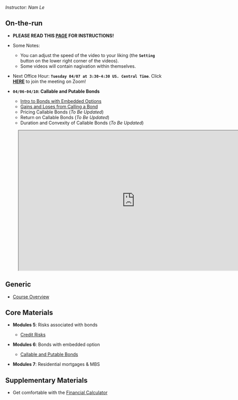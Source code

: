 *Instructor: Nam Le*


## On-the-run
- **PLEASE READ THIS <a href="https://namdz911.github.io/fina367-spring2020-unl/syllabus.html" target="_blank">PAGE</a> FOR INSTRUCTIONS!**


- Some Notes:
    - You can adjust the speed of the video to your liking (the **`Setting`** button on the lower right corner of the videos).
    - Some videos will contain nagivation within themselves. 


- Next Office Hour: **`Tuesday 04/07 at 3:30-4:30 US. Central Time`**. Click **[HERE](https://unl.zoom.us/j/499542538)** to join the meeting on Zoom!

- **`04/06-04/10`: Callable and Putable Bonds**
    - [Intro to Bonds with Embedded Options](call_put_option.html#introduction-to-bonds-with-embedded-optionss)
    - [Gains and Loses from Calling a Bond](call_put_option.html#gains-and-loses-from-calling-a-bond) 
    - Pricing Callable Bonds (*To Be Updated*)  
    - Return on Callable Bonds (*To Be Updated*)  
    - Duration and Convexity of Callable Bonds (*To Be Updated*)  

<figure class="video_container">
<iframe width="730" height="440" src="https://docs.google.com/spreadsheets/d/e/2PACX-1vTACG5BU7JROotI3occp2Ccon9G-6xMuxVMf46dtLno8zzIiAGE5Ab38YcGl2XsivYorNnvFzt_WpFl/pubhtml?widget=true&amp;headers=false"></iframe>
</figure>


## Generic
- [Course Overview](syllabus.html)

## Core Materials
- **Modules 5**: Risks associated with bonds
    - [Credit Risks](credit_risk.html)


- **Modules 6**: Bonds with embedded option
    - [Callable and Putable Bonds](call_put_option.html)



- **Modules 7**: Residential mortgages & MBS

## Supplementary Materials
- Get comfortable with the [Financial Calculator](financial_calculator.html)  


<a id='deterministic-asset-pricing'></a>


<a id='npv'></a>
